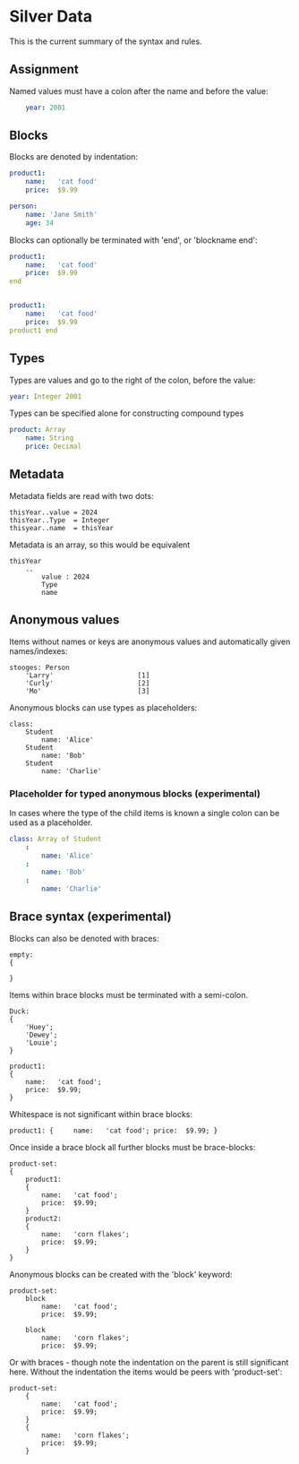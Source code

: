 
Silver Data
===========

This is the current summary of the syntax and rules.


Assignment
----------

Named values must have a colon after the name and before the value:

```yaml
	year: 2001
```


Blocks
------

Blocks are denoted by indentation:

```yaml
product1:
	name:	'cat food'
	price:	$9.99

person:
	name: 'Jane Smith'
	age: 34
```

Blocks can optionally be terminated with 'end', or 'blockname end':

```yaml
product1:
	name:	'cat food'
	price:	$9.99
end


product1:
	name:	'cat food'
	price:	$9.99
product1 end
```


Types
-----

Types are values and go to the right of the colon, before the value:

```yaml
year: Integer 2001
```

Types can be specified alone for constructing compound types

```yaml
product: Array
	name: String
	price: Decimal
```



Metadata
--------

Metadata fields are read with two dots:

	thisYear..value = 2024
	thisYear..Type	= Integer
	thisyear..name	= thisYear


Metadata is an array, so this would be equivalent

	thisYear
		..
			value : 2024
			Type
			name



Anonymous values
----------------

Items without names or keys are anonymous values and automatically given names/indexes:

	stooges: Person
		'Larry'						[1]
		'Curly'						[2]
		'Mo'						[3]


Anonymous blocks can use types as placeholders:

	class:
		Student
			name: 'Alice'
		Student
			name: 'Bob'
		Student
			name: 'Charlie'

### Placeholder for typed anonymous blocks (experimental)

In cases where the type of the child items is known a single colon can be used as a placeholder.

```yaml
class: Array of Student
	:
		name: 'Alice'
	:
		name: 'Bob'
	:
		name: 'Charlie'
```

Brace syntax (experimental)
---------------------------

Blocks can also be denoted with braces:

	empty:
	{

	}

Items within brace blocks must be terminated with a semi-colon.

	Duck:
	{
		'Huey';
		'Dewey';
		'Louie';
	}

	product1:
	{
		name:	'cat food';
		price:	$9.99;
	}


Whitespace is not significant within brace blocks:

	product1: { 	name:	'cat food'; price:	$9.99; }


Once inside a brace block all further blocks must be brace-blocks:

	product-set:
	{
		product1:
		{
			name:	'cat food';
			price:	$9.99;
		}
		product2:
		{
			name:	'corn flakes';
			price:	$9.99;
		}
	}


Anonymous blocks can be created with the 'block' keyword:

	product-set:
		block
			name:	'cat food';
			price:	$9.99;

		block
			name:	'corn flakes';
			price:	$9.99;

Or with braces - though note the indentation on the parent is still significant here. Without the indentation the items would be peers with 'product-set':

	product-set:
		{
			name:	'cat food';
			price:	$9.99;
		}
		{
			name:	'corn flakes';
			price:	$9.99;
		}
